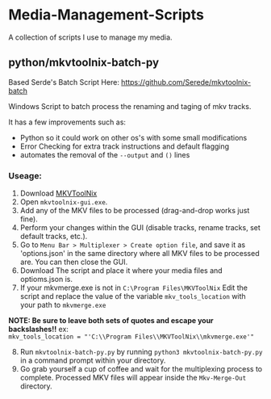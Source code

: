 # Media-Management-Scripts
A collection of scripts I use to manage my media.

## python/mkvtoolnix-batch-py
Based Serde's Batch Script Here: https://github.com/Serede/mkvtoolnix-batch  

Windows Script to batch process the renaming and taging of mkv tracks.  

It has a few improvements such as:
* Python so it could work on other os's with some small modifications
* Error Checking for extra track instructions and default flagging
* automates the removal of the `--output` and `()` lines

### Useage:
1. Download [MKVToolNix](https://mkvtoolnix.download/downloads.html)
2. Open `mkvtoolnix-gui.exe`.
3. Add any of the MKV files to be processed (drag-and-drop works just fine).
4. Perform your changes within the GUI (disable tracks, rename tracks, set default tracks, etc.).
5. Go to `Menu Bar > Multiplexer > Create option file`, and save it as 'options.json' in the same directory where all MKV files to be processed are. You can then close the GUI.
6. Download The script and place it where your media files and optioms.json is.
7. If your mkvmerge.exe is not in `C:\Program Files\MKVToolNix` Edit the script and replace the value of the variable `mkv_tools_location` with your path to `mkvmerge.exe`  
  
**NOTE: Be sure to leave both sets of quotes and escape your backslashes!!** ex:  
`mkv_tools_location = "'C:\\Program Files\\MKVToolNix\\mkvmerge.exe'"`

8. Run `mkvtoolnix-batch-py.py` by running `python3 mkvtoolnix-batch-py.py` in a command prompt within your directory.
9. Go grab yourself a cup of coffee and wait for the multiplexing process to complete. Processed MKV files will appear inside the `Mkv-Merge-Out` directory.
